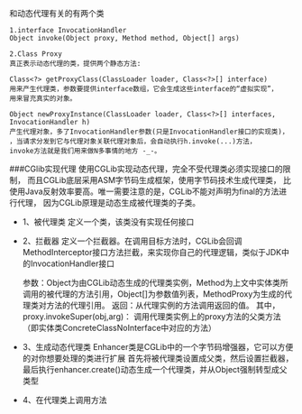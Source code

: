 和动态代理有关的有两个类
```
1.interface InvocationHandler
Object invoke(Object proxy, Method method, Object[] args)

2.Class Proxy
真正表示动态代理的类，提供两个静态方法:

Class<?> getProxyClass(ClassLoader loader, Class<?>[] interface)
用来产生代理类，参数要提供interface数组，它会生成这些interface的“虚拟实现”，
用来冒充真实的对象。

Object newProxyInstance(ClassLoader loader, Class<?>[] interfaces, InvocationHandler h)
产生代理对象，多了InvocationHandler参数(只是InvocationHandler接口的实现类)，
，当请求分发到它与代理对象关联代理对象后，会自动执行h.invoke(...)方法， 
invoke方法就是我们用来做N多事情的地方 -_-。
```

###CGlib实现代理
使用CGLib实现动态代理，完全不受代理类必须实现接口的限制，
而且CGLib底层采用ASM字节码生成框架，使用字节码技术生成代理类，
比使用Java反射效率要高。唯一需要注意的是，CGLib不能对声明为final的方法进行代理，
因为CGLib原理是动态生成被代理类的子类。

+ 1、被代理类
定义一个类，该类没有实现任何接口
+ 2、拦截器
定义一个拦截器。在调用目标方法时，CGLib会回调MethodInterceptor接口方法拦截，来实现你自己的代理逻辑，类似于JDK中的InvocationHandler接口

    参数：Object为由CGLib动态生成的代理类实例，Method为上文中实体类所调用的被代理的方法引用，Object[]为参数值列表，MethodProxy为生成的代理类对方法的代理引用。
    返回：从代理实例的方法调用返回的值。
    其中，proxy.invokeSuper(obj,arg)：
    调用代理类实例上的proxy方法的父类方法（即实体类ConcreteClassNoInterface中对应的方法）

+ 3、生成动态代理类
Enhancer类是CGLib中的一个字节码增强器，它可以方便的对你想要处理的类进行扩展
首先将被代理类设置成父类，然后设置拦截器，最后执行enhancer.create()动态生成一个代理类，并从Object强制转型成父类型

+ 4、在代理类上调用方法